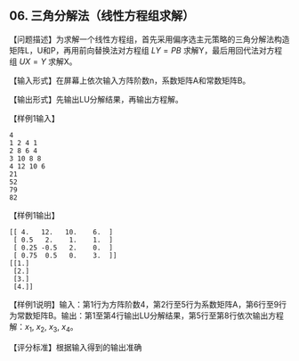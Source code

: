 ## 06. 三角分解法（线性方程组求解）
【问题描述】为求解一个线性方程组，首先采用偏序选主元策略的三角分解法构造矩阵L，U和P，再用前向替换法对方程组 $LY=PB$ 求解Y，最后用回代法对方程组 $UX=Y$ 求解X。

【输入形式】在屏幕上依次输入方阵阶数n，系数矩阵A和常数矩阵B。

【输出形式】先输出LU分解结果，再输出方程解。

【样例1输入】
```
4
1 2 4 1
2 8 6 4
3 10 8 8
4 12 10 6
21
52
79
82
```

【样例1输出】
```
[[ 4.   12.   10.    6.  ]
 [ 0.5   2.    1.    1.  ]
 [ 0.25 -0.5   2.    0.  ]
 [ 0.75  0.5   0.    3.  ]]
[[1.]
 [2.]
 [3.]
 [4.]]
```

【样例1说明】输入：第1行为方阵阶数4，第2行至5行为系数矩阵A，第6行至9行为常数矩阵B。输出：第1至第4行输出LU分解结果，第5行至第8行依次输出方程解：$x_1$, $x_2$, $x_3$, $x_4$。

【评分标准】根据输入得到的输出准确
